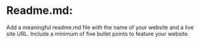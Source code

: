 # Readme.md:

Add a meaningful readme.md file with the name of your website and a live site URL. Include a minimum of five bullet points to feature your website.

<!--
Accent (Premium Look)

Gold: #D4AF37
Beige: #F5DEB3
 -->
